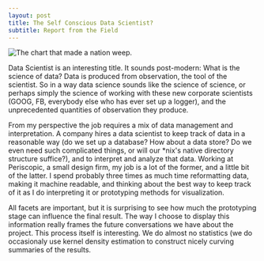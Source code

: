 ```yaml
---
layout: post
title: The Self Conscious Data Scientist? 
subtitle: Report from the Field
---
```


<div class='img'>
<img src= "http://upload.wikimedia.org/wikipedia/commons/2/29/Minard.png"
alt="The chart that made a nation weep."/>
</div>

Data Scientist is an interesting title. It sounds post-modern: What is the science of data? Data is produced from observation, the tool of the scientist. So in a way data science sounds like the science of science, or perhaps simply the science of working with these new corporate scientists (GOOG, FB, everybody else who has ever set up a logger), and the unprecedented quantities of observation they produce. 

From my perspective the job requires a mix of data management and interpretation. A company hires a data scientist to keep track of data in a reasonable way (do we set up a database? How about a data store? Do we even need such complicated things, or will our \*nix's native directory structure suffice?), and to interpret and analyze that data. Working at Periscopic, a small design firm, my job is a lot of the former, and a little bit of the latter. I spend probably three times as much time reformatting data,  making it machine readable, and thinking about the best way to keep track of it as I do interpreting it or prototyping methods for visualization. 


All facets are important, but it is surprising to see how much the prototyping stage can influence the final result. The way I choose to display this information really frames the future conversations we have about the project. This process itself is interesting. We do almost no statistics (we do occasionaly use kernel density estimation to construct nicely curving summaries of the results.


